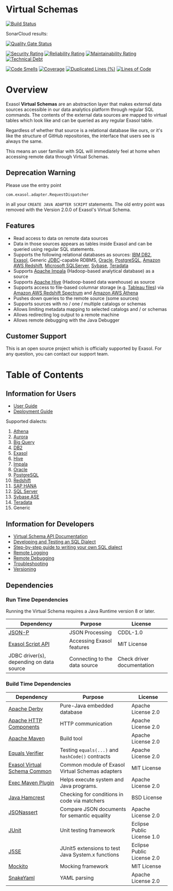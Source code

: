 # Virtual Schemas 

[![Build Status](https://travis-ci.org/exasol/virtual-schemas.svg?branch=master)](https://travis-ci.org/exasol/virtual-schemas)

SonarCloud results:

[![Quality Gate Status](https://sonarcloud.io/api/project_badges/measure?project=com.exasol%3Avirtualschema-jdbc-adapter-main&metric=alert_status)](https://sonarcloud.io/dashboard?id=com.exasol%3Avirtualschema-jdbc-adapter-main)

[![Security Rating](https://sonarcloud.io/api/project_badges/measure?project=com.exasol%3Avirtualschema-jdbc-adapter-main&metric=security_rating)](https://sonarcloud.io/dashboard?id=com.exasol%3Avirtualschema-jdbc-adapter-main)
[![Reliability Rating](https://sonarcloud.io/api/project_badges/measure?project=com.exasol%3Avirtualschema-jdbc-adapter-main&metric=reliability_rating)](https://sonarcloud.io/dashboard?id=com.exasol%3Avirtualschema-jdbc-adapter-main)
[![Maintainability Rating](https://sonarcloud.io/api/project_badges/measure?project=com.exasol%3Avirtualschema-jdbc-adapter-main&metric=sqale_rating)](https://sonarcloud.io/dashboard?id=com.exasol%3Avirtualschema-jdbc-adapter-main)
[![Technical Debt](https://sonarcloud.io/api/project_badges/measure?project=com.exasol%3Avirtualschema-jdbc-adapter-main&metric=sqale_index)](https://sonarcloud.io/dashboard?id=com.exasol%3Avirtualschema-jdbc-adapter-main)

[![Code Smells](https://sonarcloud.io/api/project_badges/measure?project=com.exasol%3Avirtualschema-jdbc-adapter-main&metric=code_smells)](https://sonarcloud.io/dashboard?id=com.exasol%3Avirtualschema-jdbc-adapter-main)
[![Coverage](https://sonarcloud.io/api/project_badges/measure?project=com.exasol%3Avirtualschema-jdbc-adapter-main&metric=coverage)](https://sonarcloud.io/dashboard?id=com.exasol%3Avirtualschema-jdbc-adapter-main)
[![Duplicated Lines (%)](https://sonarcloud.io/api/project_badges/measure?project=com.exasol%3Avirtualschema-jdbc-adapter-main&metric=duplicated_lines_density)](https://sonarcloud.io/dashboard?id=com.exasol%3Avirtualschema-jdbc-adapter-main)
[![Lines of Code](https://sonarcloud.io/api/project_badges/measure?project=com.exasol%3Avirtualschema-jdbc-adapter-main&metric=ncloc)](https://sonarcloud.io/dashboard?id=com.exasol%3Avirtualschema-jdbc-adapter-main)

# Overview

Exasol **Virtual Schemas** are an abstraction layer that makes external data sources accessible in our data analytics platform through regular SQL commands. The contents of the external data sources are mapped to virtual tables which look like and can be queried as any regular Exasol table.

Regardless of whether that source is a relational database like ours, or it's like the structure of GitHub repositories, the interface that users see is always the same.

This means an user familiar with SQL will immediately feel at home when accessing remote data through Virtual Schemas.

## Deprecation Warning

Please use the entry point

    com.exasol.adapter.RequestDispatcher

in all your `CREATE JAVA ADAPTER SCRIPT` statements. The old entry point was removed with the Version 2.0.0 of Exasol's Virtual Schema.

## Features

* Read access to data on remote data sources
* Data in those sources appears as tables inside Exasol and can be queried using regular SQL statements.
* Supports the following relational databases as sources: [IBM DB2](https://www.ibm.com/db2/), [Exasol](https://www.exasol.com), Generic [JDBC](https://www.oracle.com/technetwork/java/overview-141217.html)-capable RDBMS, [Oracle](https://www.oracle.com), [PostgreSQL](https://postgresql.org/), [Amazon AWS Redshift](https://aws.amazon.com/redshift/), [Microsoft SQLServer](https://www.microsoft.com/en-us/sql-server/), [Sybase](http://www.sybase.com/), [Teradata](https://www.teradata.com/)
* Supports [Apache Impala](http://impala.apache.org/) (Hadoop-based analytical database) as a source
* Supports [Apache Hive](https://hive.apache.org/) (Hadoop-based data warehouse) as source
* Supports access to file-based columnar storage (e.g. [Tableau files](https://onlinehelp.tableau.com/current/pro/desktop/en-us/environ_filesandfolders.html))
  via [Amazon AWS Redshift Spectrum](https://docs.aws.amazon.com/redshift/latest/dg/c-using-spectrum.html) and [Amazon AWS Athena](https://aws.amazon.com/athena/)
* Pushes down queries to the remote source (some sources)
* Supports sources with no / one / multiple catalogs or schemas
* Allows limiting metadata mapping to selected catalogs and / or schemas
* Allows redirecting log output to a remote machine
* Allows remote debugging with the Java Debugger

## Customer Support

This is an open source project which is officially supported by Exasol. For any question, you can contact our support team.

# Table of Contents

## Information for Users

* [User Guide](doc/user-guide/user_guide.md)
* [Deployment Guide](doc/user-guide/deploying_the_virtual_schema_adapter.md) 

Supported dialects:

1. [Athena](doc/dialects/athena.md)
1. [Aurora](doc/dialects/aurora.md)
1. [Big Query](doc/dialects/bigquery.md)
1. [DB2](doc/dialects/db2.md)
1. [Exasol](doc/dialects/exasol.md)
1. [Hive](doc/dialects/hive.md)
1. [Impala](doc/dialects/impala.md)
1. [Oracle](doc/dialects/oracle.md)
1. [PostgreSQL](doc/dialects/postgresql.md)
1. [Redshift](doc/dialects/redshift.md)
1. [SAP HANA](.../dialects/saphana.md)
1. [SQL Server](doc/dialects/sql_server.md)
1. [Sybase ASE](doc/dialects/sybase.md)
1. [Teradata](doc/dialects/teradata.md)
1. Generic

## Information for Developers 

* [Virtual Schema API Documentation](doc/development/virtual_schema_api.md)
* [Developing and Testing an SQL Dialect](doc/development/developing_a_dialect.md)
* [Step-by-step guide to writing your own SQL dialect](doc/development/step_by_step_guide_to_writing_your_own_dialect.md)
* [Remote Logging](doc/development/remote_logging.md)
* [Remote Debugging](doc/development/remote_debugging.md)
* [Troubleshooting](doc/development/troubleshooting.md)
* [Versioning](doc/development/versioning.md)

## Dependencies

### Run Time Dependencies

Running the Virtual Schema requires a Java Runtime version 8 or later.

| Dependency                                                                          | Purpose                                                | License                       |
|-------------------------------------------------------------------------------------|--------------------------------------------------------|-------------------------------|
| [JSON-P](https://javaee.github.io/jsonp/)                                           | JSON Processing                                        | CDDL-1.0                      |
| [Exasol Script API](https://docs.exasol.com/database_concepts/udf_scripts.htm)      | Accessing Exasol features                              | MIT License                   |
| JDBC driver(s), depending on data source                                            | Connecting to the data source                          | Check driver documentation    |

### Build Time Dependencies

| Dependency                                                                          | Purpose                                                | License                       |
|-------------------------------------------------------------------------------------|--------------------------------------------------------|-------------------------------|
| [Apache Derby](https://db.apache.org/derby/)                                        | Pure-Java embedded database                            | Apache License 2.0            |
| [Apache HTTP Components](http://hc.apache.org/)                                     | HTTP communication                                     | Apache License 2.0            |
| [Apache Maven](https://maven.apache.org/)                                           | Build tool                                             | Apache License 2.0            |
| [Equals Verifier](https://jqno.nl/equalsverifier/)                                  | Testing `equals(...)` and `hashCode()` contracts       | Apache License 2.0            |
| [Exasol Virtual Schema Common](https://github.com/exasol/virtual-schema-common-java)| Common module of Exasol Virtual Schemas adapters       | MIT License                   |
| [Exec Maven Plugin](https://www.mojohaus.org/exec-maven-plugin/)                    | Helps execute system and Java programs.                | Apache License 2.0            |
| [Java Hamcrest](http://hamcrest.org/JavaHamcrest/)                                  | Checking for conditions in code via matchers           | BSD License                   |
| [JSONassert](http://jsonassert.skyscreamer.org/)                                    | Compare JSON documents for semantic equality           | Apache License 2.0            |
| [JUnit](https://junit.org/junit5)                                                   | Unit testing framework                                 | Eclipse Public License 1.0    |
| [J5SE](https://github.com/itsallcode/junit5-system-extensions)                      | JUnit5 extensions to test Java System.x functions      | Eclipse Public License 2.0    |
| [Mockito](http://site.mockito.org/)                                                 | Mocking framework                                      | MIT License                   |
| [SnakeYaml](https://bitbucket.org/asomov/snakeyaml/src/default/)                    | YAML parsing                                           | Apache License 2.0            |
